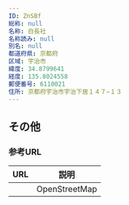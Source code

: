 ```yaml
---
ID: ZnSBf
総称: null
名称: 白長社
名称読み: null
別名: null
都道府県: 京都府
区域: 宇治市
緯度: 34.8799641
経度: 135.8024558
郵便番号: 6110021
住所: 京都府宇治市宇治下居１４７−１３
---
```


## その他

### 参考URL

| URL | 説明          |
| --- | ------------- |
|     | OpenStreetMap |
